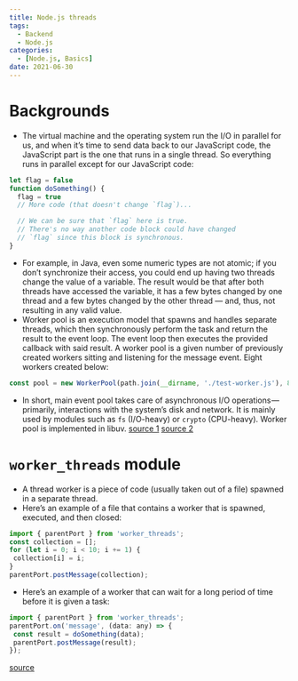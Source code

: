 ```yaml
---
title: Node.js threads
tags:
  - Backend
  - Node.js
categories:
  - [Node.js, Basics]
date: 2021-06-30
---
```

# Backgrounds
* The virtual machine and the operating system run the I/O in parallel for us, and when it’s time to send data back to our JavaScript code, the JavaScript part is the one that runs in a single thread. So everything runs in parallel except for our JavaScript code:
```js
let flag = false
function doSomething() {
  flag = true
  // More code (that doesn't change `flag`)...

  // We can be sure that `flag` here is true.
  // There's no way another code block could have changed
  // `flag` since this block is synchronous.
}
```
* For example, in Java, even some numeric types are not atomic; if you don’t synchronize their access, you could end up having two threads change the value of a variable. The result would be that after both threads have accessed the variable, it has a few bytes changed by one thread and a few bytes changed by the other thread — and, thus, not resulting in any valid value.
* Worker pool is an execution model that spawns and handles separate threads, which then synchronously perform the task and return the result to the event loop. The event loop then executes the provided callback with said result. A worker pool is a given number of previously created workers sitting and listening for the message event. Eight workers created below:
```js
const pool = new WorkerPool(path.join(__dirname, './test-worker.js'), 8);
```
* In short, main event pool takes care of asynchronous I/O operations — primarily, interactions with the system’s disk and network. It is mainly used by modules such as `fs` (I/O-heavy) or `crypto` (CPU-heavy). Worker pool is implemented in libuv.
[source 1](https://blog.logrocket.com/node-js-multithreading-what-are-worker-threads-and-why-do-they-matter-48ab102f8b10/)
[source 2](https://blog.logrocket.com/a-complete-guide-to-threads-in-node-js-4fa3898fe74f/)

# `worker_threads` module
* A thread worker is a piece of code (usually taken out of a file) spawned in a separate thread.
* Here’s an example of a file that contains a worker that is spawned, executed, and then closed:
```js
import { parentPort } from 'worker_threads';
const collection = [];
for (let i = 0; i < 10; i += 1) {
 collection[i] = i;
}
parentPort.postMessage(collection);
```
* Here’s an example of a worker that can wait for a long period of time before it is given a task:
```js
import { parentPort } from 'worker_threads';
parentPort.on('message', (data: any) => {
 const result = doSomething(data);
 parentPort.postMessage(result);
});
```
[source](https://blog.logrocket.com/a-complete-guide-to-threads-in-node-js-4fa3898fe74f/)
